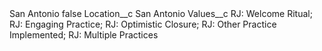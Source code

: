 <?xml version="1.0" encoding="UTF-8"?>
<CustomMetadata xmlns="http://soap.sforce.com/2006/04/metadata" xmlns:xsi="http://www.w3.org/2001/XMLSchema-instance" xmlns:xsd="http://www.w3.org/2001/XMLSchema">
    <label>San Antonio</label>
    <protected>false</protected>
    <values>
        <field>Location__c</field>
        <value xsi:type="xsd:string">San Antonio</value>
    </values>
    <values>
        <field>Values__c</field>
        <value xsi:type="xsd:string">RJ: Welcome Ritual; RJ: Engaging Practice; RJ: Optimistic Closure; RJ: Other Practice Implemented; RJ: Multiple Practices</value>
    </values>
</CustomMetadata>

